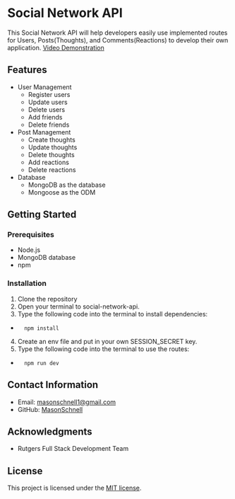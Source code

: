 # Social Network API

This Social Network API will help developers easily use implemented routes for Users, Posts(Thoughts), and Comments(Reactions) to develop their own application.
[Video Demonstration](https://watch.screencastify.com/v/X7rXPzDoFIkNcFqPJO0I)

## Features

- User Management
  - Register users
  - Update users
  - Delete users
  - Add friends
  - Delete friends
- Post Management
  - Create thoughts
  - Update thoughts
  - Delete thoughts
  - Add reactions
  - Delete reactions
- Database
  - MongoDB as the database
  - Mongoose as the ODM

## Getting Started

### Prerequisites

- Node.js
- MongoDB database
- npm

### Installation

1. Clone the repository
2. Open your terminal to social-network-api.
3. Type the following code into the terminal to install dependencies:

-       npm install

4.  Create an env file and put in your own SESSION_SECRET key.
5.  Type the following code into the terminal to use the routes:

-       npm run dev

## Contact Information

- Email: masonschnell1@gmail.com
- GitHub: [MasonSchnell](https://github.com/MasonSchnell)

## Acknowledgments

- Rutgers Full Stack Development Team

## License

This project is licensed under the [MIT license](https://opensource.org/licenses/MIT).
